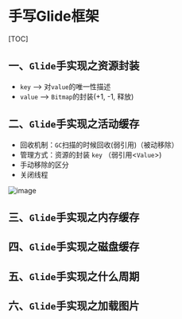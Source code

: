 # 手写Glide框架
[TOC]

## 一、`Glide`手实现之资源封装

* `key` --> 对`value`的唯一性描述
* `value` --> `Bitmap`的封装(+1, -1, 释放)

## 二、`Glide`手实现之活动缓存

* 回收机制：`GC`扫描的时候回收(弱引用)（被动移除）
* 管理方式：资源的封装 `key` （弱引用<`Value`>)
* 手动移除的区分
* 关闭线程

![image](https://github.com/tianyalu/NeGlide/raw/master/show/active_cache.png)

## 三、`Glide`手实现之内存缓存



## 四、`Glide`手实现之磁盘缓存



## 五、`Glide`手实现之什么周期



## 六、`Glide`手实现之加载图片